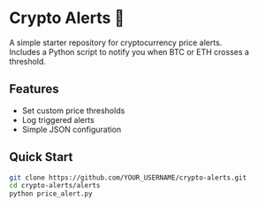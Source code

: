 # Crypto Alerts 🔔

A simple starter repository for cryptocurrency price alerts.  
Includes a Python script to notify you when BTC or ETH crosses a threshold.

## Features
- Set custom price thresholds
- Log triggered alerts
- Simple JSON configuration

## Quick Start
```bash
git clone https://github.com/YOUR_USERNAME/crypto-alerts.git
cd crypto-alerts/alerts
python price_alert.py
